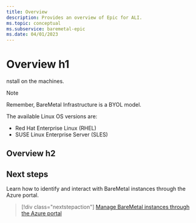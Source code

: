 ```yaml
---
title: Overview
description: Provides an overview of Epic for ALI.
ms.topic: conceptual
ms.subservice: baremetal-epic
ms.date: 04/01/2023
---
```


#  Overview h1

nstall on the machines.

>[!NOTE]
>Remember, BareMetal Infrastructure is a BYOL model.

The available Linux OS versions are:
- Red Hat Enterprise Linux (RHEL)
- SUSE Linux Enterprise Server (SLES)

## Overview h2



## Next steps

Learn how to identify and interact with BareMetal instances through the Azure portal.

> [!div class="nextstepaction"]
> [Manage BareMetal instances through the Azure portal](../../connect-baremetal-infrastructure.md)

